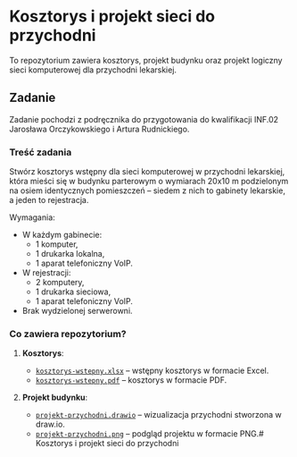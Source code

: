 # Kosztorys i projekt sieci do przychodni

To repozytorium zawiera kosztorys, projekt budynku oraz projekt logiczny sieci komputerowej dla przychodni lekarskiej. 

## Zadanie
Zadanie pochodzi z podręcznika do przygotowania do kwalifikacji INF.02 Jarosława Orczykowskiego i Artura Rudnickiego.

### Treść zadania
Stwórz kosztorys wstępny dla sieci komputerowej w przychodni lekarskiej, która mieści się w budynku parterowym o wymiarach 20x10 m podzielonym na osiem identycznych pomieszczeń – siedem z nich to gabinety lekarskie, a jeden to rejestracja. 

Wymagania:
- W każdym gabinecie:
  - 1 komputer,
  - 1 drukarka lokalna,
  - 1 aparat telefoniczny VoIP.
- W rejestracji:
  - 2 komputery,
  - 1 drukarka sieciowa,
  - 1 aparat telefoniczny VoIP.
- Brak wydzielonej serwerowni.

### Co zawiera repozytorium?
1. **Kosztorys**:
   - [`kosztorys-wstepny.xlsx`](kosztorys/kosztorys-wstepny.xlsx) – wstępny kosztorys w formacie Excel.
   - [`kosztorys-wstepny.pdf`](kosztorys/kosztorys-wstepny.pdf) – kosztorys w formacie PDF.

2. **Projekt budynku**:
   - [`projekt-przychodni.drawio`](wizualizacja/projekt-przychodni.drawio) – wizualizacja przychodni stworzona w draw.io.
   - [`projekt-przychodni.png`](wizualizacja/projekt-przychodni.png) – podgląd projektu w formacie PNG.# Kosztorys i projekt sieci do przychodni

